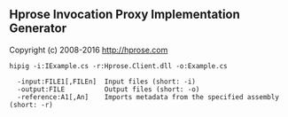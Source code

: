## Hprose Invocation Proxy Implementation Generator

Copyright (c) 2008-2016 http://hprose.com

```hipig -i:IExample.cs -r:Hprose.Client.dll -o:Example.cs```

```
  -input:FILE1[,FILEn]  Input files (short: -i)
  -output:FILE          Output files (short: -o)
  -reference:A1[,An]    Imports metadata from the specified assembly (short: -r)
```
